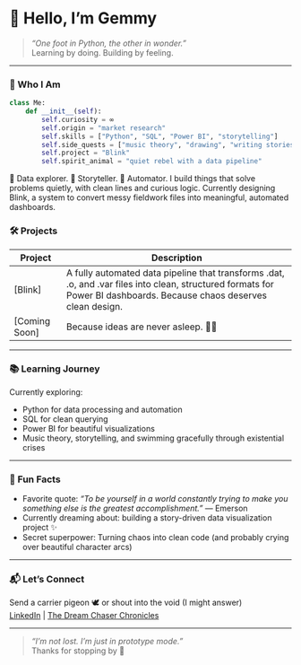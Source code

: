 # 🌌 Hello, I’m Gemmy  

> *“One foot in Python, the other in wonder.”*  
> Learning by doing. Building by feeling.

---
### 🧬 Who I Am

```python
class Me:
    def __init__(self):
        self.curiosity = ∞
        self.origin = "market research"
        self.skills = ["Python", "SQL", "Power BI", "storytelling"]
        self.side_quests = ["music theory", "drawing", "writing stories"]
        self.project = "Blink"
        self.spirit_animal = "quiet rebel with a data pipeline"
```
🧠 Data explorer. 🎨 Storyteller. 🤖 Automator.
I build things that solve problems quietly, with clean lines and curious logic.
Currently designing Blink, a system to convert messy fieldwork files into meaningful, automated dashboards.

### 🛠️ Projects

| Project | Description |
|--------|-------------|
| [Blink]| A fully automated data pipeline that transforms .dat, .o, and .var files into clean, structured formats for Power BI dashboards. Because chaos deserves clean design. |
| [Coming Soon] | Because ideas are never asleep. 🛌✨ |

---

### 📚 Learning Journey

Currently exploring:
- Python for data processing and automation
- SQL for clean querying  
- Power BI for beautiful visualizations  
- Music theory, storytelling, and swimming gracefully through existential crises

---

### 🧩 Fun Facts

- Favorite quote: *“To be yourself in a world constantly trying to make you something else is the greatest accomplishment.”* — Emerson  
- Currently dreaming about: building a story-driven data visualization project ✨  
- Secret superpower: Turning chaos into clean code (and probably crying over beautiful character arcs)

---

### 📬 Let’s Connect

Send a carrier pigeon 🕊️ or shout into the void (I might answer)  
[LinkedIn](https://www.linkedin.com/in/giao-nguyen-541944178/) | [The Dream Chaser Chronicles](https://thedreamchaserchronicles.wordpress.com/)

---

> *“I’m not lost. I’m just in prototype mode.”*  
Thanks for stopping by 🌠
